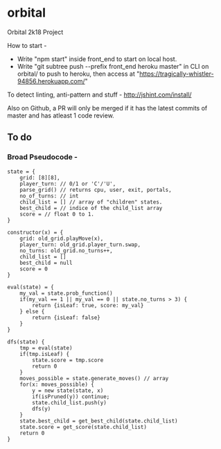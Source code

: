 # orbital
Orbital 2k18 Project

How to start - 
- Write "npm start" inside front_end to start on local host.
- Write "git subtree push --prefix front_end heroku master" in CLI on orbital/ to push to heroku, then access at "https://tragically-whistler-94856.herokuapp.com/"

To detect linting, anti-pattern and stuff - 
http://jshint.com/install/

Also on Github, a PR will only be merged if it has the latest commits of master and has atleast 1 code review.

## To do 

### Broad Pseudocode - 
```
state = {
	grid: [8][8],
	player_turn: // 0/1 or 'C'/'U',
	parse_grid() // returns cpu, user, exit, portals,
	no_of_turns: // int
	child_list = [] // array of "children" states.
	best_child = // indice of the child_list array
	score = // float 0 to 1.
}

constructor(x) = {
	grid: old_grid.playMove(x),
	player_turn: old_grid.player_turn.swap,
	no_turns: old_grid.no_turns++,
	child_list = []
	best_child = null
	score = 0
}

eval(state) = {
	my_val = state.prob_function()
	if(my_val == 1 || my_val == 0 || state.no_turns > 3) {
		return {isLeaf: true, score: my_val}
	} else {
		return {isLeaf: false}
	}
}

dfs(state) {
	tmp = eval(state)
	if(tmp.isLeaf) {
		state.score = tmp.score
		return 0
	}
	moves_possible = state.generate_moves() // array
	for(x: moves_possible) {
		y = new state(state, x)
		if(isPruned(y))	continue;
		state.child_list.push(y)
		dfs(y)
	}
	state.best_child = get_best_child(state.child_list)
	state.score = get_score(state.child_list)
	return 0
}
```
